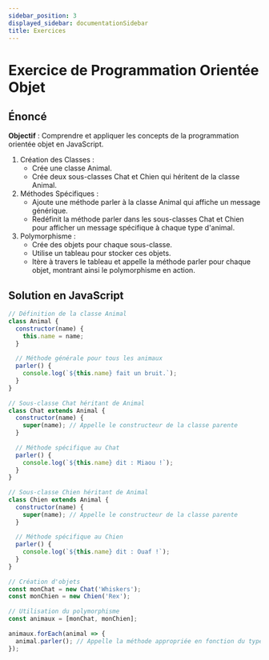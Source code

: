 ```yaml
---
sidebar_position: 3
displayed_sidebar: documentationSidebar
title: Exercices
---
```


# Exercice de Programmation Orientée Objet 

## Énoncé 

**Objectif** : Comprendre et appliquer les concepts de la programmation orientée objet en JavaScript. 

1. Création des Classes : 
    * Crée une classe Animal. 
    * Crée deux sous-classes Chat et Chien qui héritent de la classe Animal. 
2. Méthodes Spécifiques : 
    * Ajoute une méthode parler à la classe Animal qui affiche un message générique. 
    * Redéfinit la méthode parler dans les sous-classes Chat et Chien pour afficher un message spécifique à chaque type d'animal. 
3. Polymorphisme : 
    * Crée des objets pour chaque sous-classe. 
    * Utilise un tableau pour stocker ces objets. 
    * Itère à travers le tableau et appelle la méthode parler pour chaque objet, montrant ainsi le polymorphisme en action. 

## Solution en JavaScript 

```javascript
// Définition de la classe Animal 
class Animal { 
  constructor(name) { 
    this.name = name; 
  } 
 
  // Méthode générale pour tous les animaux 
  parler() { 
    console.log(`${this.name} fait un bruit.`); 
  } 
} 
 
// Sous-classe Chat héritant de Animal 
class Chat extends Animal { 
  constructor(name) { 
    super(name); // Appelle le constructeur de la classe parente 
  } 
 
  // Méthode spécifique au Chat 
  parler() { 
    console.log(`${this.name} dit : Miaou !`); 
  } 
} 
 
// Sous-classe Chien héritant de Animal 
class Chien extends Animal { 
  constructor(name) { 
    super(name); // Appelle le constructeur de la classe parente 
  } 
 
  // Méthode spécifique au Chien 
  parler() { 
    console.log(`${this.name} dit : Ouaf !`); 
  } 
} 
 
// Création d'objets 
const monChat = new Chat('Whiskers'); 
const monChien = new Chien('Rex'); 
 
// Utilisation du polymorphisme 
const animaux = [monChat, monChien]; 
 
animaux.forEach(animal => { 
  animal.parler(); // Appelle la méthode appropriée en fonction du type d'objet 
}); 
 
```
